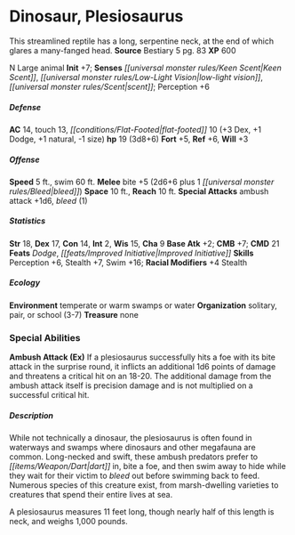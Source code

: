 ﻿---
cssclass: [monsters]
title1: Dinosaur, Plesiosaurus
desc_short: This streamlined reptile has a long, serpentine neck, at the end of which
  glares a many-fanged head.
title2: Plesiosaurus
CR: 2
sources:
- name: Bestiary 5
  page: 83
  link: http://paizo.com/products/btpy9g9x?Pathfinder-Roleplaying-Game-Bestiary-5
XP: 600
alignment: N
size: Large
type: animal
initiative:
  bonus: 7
senses:
  keen scent: true
  low-light vision: true
  scent: true
AC:
  AC: 14
  touch: 13
  flat_footed: 10
  components:
    dex: 3
    dodge: 1
    natural: 1
    size: -1
HP:
  HP: 19
  long: 3d8+6
saves:
  fort: 5
  ref: 6
  will: 3
speeds:
  base: 5
  swim: 60
attacks:
  melee:
  - - text: bite +5 (2d6+6 plus 1 bleed)
      entries:
      - - damage: 2d6+6
        - damage: '1'
          type: bleed
      attack: bite
      bonus:
      - 5
  special:
  - ambush attack +1d6
  - bleed (1)
space: 10
reach: 10
ability_scores:
  STR: 18
  DEX: 17
  CON: 14
  INT: 2
  WIS: 15
  CHA: 9
BAB: 2
CMB: 7
CMD: 21
feats:
- name: Dodge
- name: Improved Initiative
skills:
  Perception: 6
  Stealth: 7
  Swim: 16
  _racial_mods:
    Stealth:
      _: 4
ecology:
  environment: temperate or warm swamps or water
  organization: solitary, pair, or school (3-7)
  treasure_type: none
special_abilities:
  Ambush Attack (Ex): If a plesiosaurus successfully hits a foe with its bite attack
    in the surprise round, it inflicts an additional 1d6 points of damage and threatens
    a critical hit on an 18-20. The additional damage from the ambush attack itself
    is precision damage and is not multiplied on a successful critical hit.
desc_long: |-
  While not technically a dinosaur, the plesiosaurus is often found in waterways and swamps where dinosaurs and other megafauna are common. Long-necked and swift, these ambush predators prefer to dart in, bite a foe, and then swim away to hide while they wait for their victim to bleed out before swimming back to feed. Numerous species of this creature exist, from marsh-dwelling varieties to creatures that spend their entire lives at sea.

  A plesiosaurus measures 11 feet long, though nearly half of this length is neck, and weighs 1,000 pounds.

---

# Dinosaur, Plesiosaurus
This streamlined reptile has a long, serpentine neck, at the end of which glares a many-fanged head.
**Source** Bestiary 5 pg. 83
**XP** 600

N Large animal
**Init** +7; **Senses** _[[universal monster rules/Keen Scent|Keen Scent]]_, _[[universal monster rules/Low-Light Vision|low-light vision]]_, _[[universal monster rules/Scent|scent]]_; Perception +6

##### Defense

**AC** 14, touch 13, _[[conditions/Flat-Footed|flat-footed]]_ 10 (+3 Dex, +1 Dodge, +1 natural, -1 size)
**hp** 19 (3d8+6)
**Fort** +5, **Ref** +6, **Will** +3

##### Offense
**Speed** 5 ft., swim 60 ft.
**Melee** bite +5 (2d6+6 plus 1 _[[universal monster rules/Bleed|bleed]]_)
**Space** 10 ft., **Reach** 10 ft.
**Special Attacks** ambush attack +1d6, _bleed_ (1)

##### Statistics
**Str** 18, **Dex** 17, **Con** 14, **Int** 2, **Wis** 15, **Cha** 9
**Base Atk** +2; **CMB** +7; **CMD** 21
**Feats** _Dodge_, _[[feats/Improved Initiative|Improved Initiative]]_
**Skills** Perception +6, Stealth +7, Swim +16; **Racial Modifiers** +4 Stealth

##### Ecology

**Environment** temperate or warm swamps or water
**Organization** solitary, pair, or school (3-7)
**Treasure** none

### Special Abilities

**Ambush Attack (Ex)** If a plesiosaurus successfully hits a foe with its bite attack in the surprise round, it inflicts an additional 1d6 points of damage and threatens a critical hit on an 18-20. The additional damage from the ambush attack itself is precision damage and is not multiplied on a successful critical hit.

##### Description

While not technically a dinosaur, the plesiosaurus is often found in waterways and swamps where dinosaurs and other megafauna are common. Long-necked and swift, these ambush predators prefer to _[[items/Weapon/Dart|dart]]_ in, bite a foe, and then swim away to hide while they wait for their victim to _bleed_ out before swimming back to feed. Numerous species of this creature exist, from marsh-dwelling varieties to creatures that spend their entire lives at sea.

A plesiosaurus measures 11 feet long, though nearly half of this length is neck, and weighs 1,000 pounds.